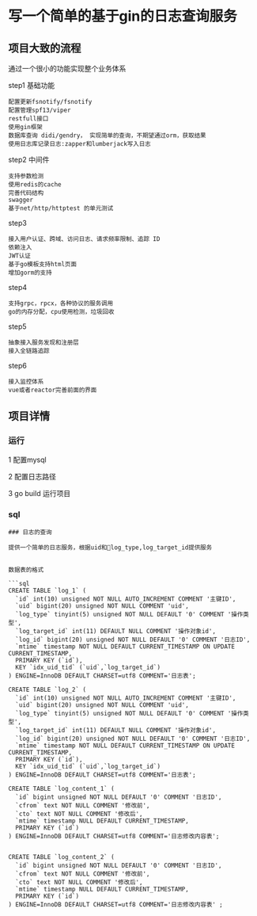 # 写一个简单的基于gin的日志查询服务

## 项目大致的流程

通过一个很小的功能实现整个业务体系

step1 基础功能

    配置更新fsnotify/fsnotify
    配置管理spf13/viper
    restfull接口
    使用gin框架
    数据库查询 didi/gendry， 实现简单的查询，不期望通过orm，获取结果
    使用日志库记录日志:zapper和lumberjack写入日志

step2 中间件

    支持参数检测
    使用redis的cache
    完善代码结构
    swagger
    基于net/http/httptest 的单元测试
    
step3 
    
    接入用户认证、跨域、访问日志、请求频率限制、追踪 ID
    依赖注入
    JWT认证
    基于go模板支持html页面
    增加gorm的支持

step4

    支持grpc，rpcx，各种协议的服务调用
    go的内存分配，cpu使用检测，垃圾回收

step5

    抽象接入服务发现和注册层
    接入全链路追踪
    

step6 

    接入监控体系
    vue或者reactor完善前面的界面


    

## 项目详情

### 运行

1 配置mysql

2 配置日志路径

3 go build 运行项目


### sql 

```
### 日志的查询

提供一个简单的日志服务，根据uid和log_type,log_target_id提供服务


数据表的格式

```sql
CREATE TABLE `log_1` (
  `id` int(10) unsigned NOT NULL AUTO_INCREMENT COMMENT '主键ID',
  `uid` bigint(20) unsigned NOT NULL COMMENT 'uid',
  `log_type` tinyint(5) unsigned NOT NULL DEFAULT '0' COMMENT '操作类型',
  `log_target_id` int(11) DEFAULT NULL COMMENT '操作对象id',
  `log_id` bigint(20) unsigned NOT NULL DEFAULT '0' COMMENT '日志ID',
  `mtime` timestamp NOT NULL DEFAULT CURRENT_TIMESTAMP ON UPDATE CURRENT_TIMESTAMP,
  PRIMARY KEY (`id`),
  KEY `idx_uid_tid` (`uid`,`log_target_id`)
) ENGINE=InnoDB DEFAULT CHARSET=utf8 COMMENT='日志表';

CREATE TABLE `log_2` (
  `id` int(10) unsigned NOT NULL AUTO_INCREMENT COMMENT '主键ID',
  `uid` bigint(20) unsigned NOT NULL COMMENT 'uid',
  `log_type` tinyint(5) unsigned NOT NULL DEFAULT '0' COMMENT '操作类型',
  `log_target_id` int(11) DEFAULT NULL COMMENT '操作对象id',
  `log_id` bigint(20) unsigned NOT NULL DEFAULT '0' COMMENT '日志ID',
  `mtime` timestamp NOT NULL DEFAULT CURRENT_TIMESTAMP ON UPDATE CURRENT_TIMESTAMP,
  PRIMARY KEY (`id`),
  KEY `idx_uid_tid` (`uid`,`log_target_id`)
) ENGINE=InnoDB DEFAULT CHARSET=utf8 COMMENT='日志表';

CREATE TABLE `log_content_1` (
  `id` bigint unsigned NOT NULL DEFAULT '0' COMMENT '日志ID',
  `cfrom` text NOT NULL COMMENT '修改前',
  `cto` text NOT NULL COMMENT '修改后',
  `mtime` timestamp NULL DEFAULT CURRENT_TIMESTAMP,
  PRIMARY KEY (`id`)
) ENGINE=InnoDB DEFAULT CHARSET=utf8 COMMENT='日志修改内容表';


CREATE TABLE `log_content_2` (
  `id` bigint unsigned NOT NULL DEFAULT '0' COMMENT '日志ID',
  `cfrom` text NOT NULL COMMENT '修改前',
  `cto` text NOT NULL COMMENT '修改后',
  `mtime` timestamp NULL DEFAULT CURRENT_TIMESTAMP,
  PRIMARY KEY (`id`)
) ENGINE=InnoDB DEFAULT CHARSET=utf8 COMMENT='日志修改内容表' ;

```

